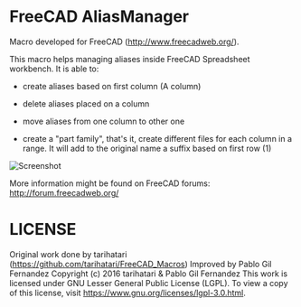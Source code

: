 # FreeCAD AliasManager
Macro developed for FreeCAD (http://www.freecadweb.org/).

This macro helps managing aliases inside FreeCAD Spreadsheet workbench. It is able to:

- create aliases based on first column (A column)

- delete aliases placed on a column

- move aliases from one column to other one

- create a "part family", that's it, create different files for each column in a range. It will add to the original name a suffix based on first row (1)

![Screenshot](/../Multimedia/screenshot.png?raw=true "Alias Manager screenshot")
	 
	 
More information might be found on FreeCAD forums: http://forum.freecadweb.org/

# LICENSE

Original work done by tarihatari (https://github.com/tarihatari/FreeCAD_Macros)
Improved by Pablo Gil Fernandez
Copyright (c) 2016 tarihatari & Pablo Gil Fernandez
This work is licensed under GNU Lesser General Public License (LGPL).
To view a copy of this license, visit https://www.gnu.org/licenses/lgpl-3.0.html.

